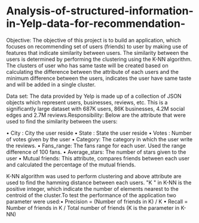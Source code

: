 # Analysis-of-structured-information-in-Yelp-data-for-recommendation-

Objective: The objective of this project is to build an application, which focuses on recommending set of users (friends) to user by making use of features that indicate similarity between users. The similarity between the users is determined by performing the clustering using the K-NN algorithm. The clusters of user who has same taste will be created based on calculating the difference between the attribute of each users and the minimum difference between the users, indicates the user have same taste and will be added in a single cluster.

Data set: The data provided by Yelp is made up of a collection of JSON objects which represent users, businesses, reviews, etc. This is a significantly large dataset with 687K users, 86K businesses, 4.2M social edges and 2.7M reviews.Responsibility: Below are the attribute that were used to find the similarity between the users:

•	City : City the user reside
•	State : State the user reside
•	Votes : Number of votes given by the user
•	Category: The category in which the user write the reviews. 
•	Fans_range: The fans range for each user. Used the range difference of 100 fans.
•	Average_stars: The number of stars given to the user
•	Mutual friends: This attribute, compares friends between each user and calculated the percentage of the mutual friends. 

K-NN algorithm was used to perform clustering and above attribute are used to find the hamming distance between each users. "K " in K-NN is the positive integer, which indicate the number of elements nearest to the centroid of the cluster.To test the performance of the application two parameter were used:•	Precision = (Number of friends in K) / K  •	Recall = Number of friends in K / Total number of friends (K is the parameter in K-NN)
